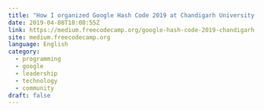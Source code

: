 ```yaml
---
title: "How I organized Google Hash Code 2019 at Chandigarh University Hub"
date: 2019-04-08T18:08:55Z
link: https://medium.freecodecamp.org/google-hash-code-2019-chandigarh-university-hub-organized-by-neeraj-negi-923118fce083?source=rss----336d898217ee---4&utm_medium=RSS&utm_source=news.12bit.vn
site: medium.freecodecamp.org
language: English
category:
  - programming
  - google
  - leadership
  - technology
  - community
draft: false
---
```

